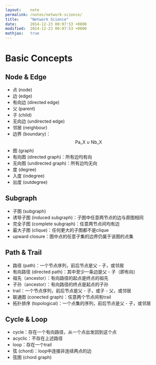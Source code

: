 ```yaml
---
layout:    note
permalink: /notes/network-science/
title:     "Network Science"
date:      2014-12-23 00:07:53 +0800
modified:  2014-12-23 00:07:53 +0800
mathjax:   true
---
```


# Basic Concepts

## Node & Edge

- 点 (node)
- 边 (edge)
- 有向边 (directed edge)
- 父 (parent)
- 子 (child)
- 无向边 (undirected edge)
- 邻居 (neighbour)
- 边界 (boundary)：$$\text{Pa_X} \cup \text{Nb_X}$$
- 图 (graph)
- 有向图 (directed graph)：所有边均有向
- 无向图 (undirected graph)：所有边均无向
- 度 (degree)
- 入度 (indegree)
- 出度 (outdegree)

## Subgraph

- 子图 (subgraph)
- 诱导子图 (induced subgraph)：子图中任意两节点的边与原图相同
- 完全子图 (complete subgraph)：任意两节点间均有边
- 最大子图 (clique)：任何更大的子图都不是clique
- upward closure：图中点的任意子集的边界仍属于该图的点集

## Path & Trail

- 路径 (path)：一个节点序列，前后节点是父 - 子，或邻居
- 有向路径 (directed path)：其中至少一条边是父 - 子（即有向）
- 祖先（ancestor）：有向路径的起点是终点的祖先
- 子孙（ancestor）：有向路径的终点是起点的子孙
- trail：一个节点序列，前后节点是父 - 子，或子 - 父，或邻居
- 联通图 (conected graph)：任意两个节点间有trail
- 拓扑排序 (topological)：一个点集的序列，前后节点是父 - 子，或邻居

## Cycle & Loop

- cycle：存在一个有向路径，从一个点出发回到这个点
- acyclic：不存在上述路径
- loop：存在一个trail
- 弦 (chord)：loop中连接非连续两点的边
- 弦图 (chord graph)
